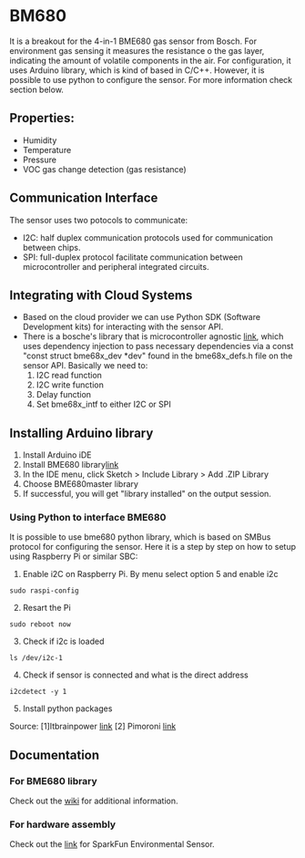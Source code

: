 # BM680

It is a breakout for the 4-in-1 BME680 gas sensor from Bosch. For environment gas sensing it measures the resistance o the gas layer, indicating the amount of volatile components in the air.
For configuration, it uses Arduino library, which is kind of based in C/C++. However, it is possible to use python to configure the sensor. For more information check section below.

## Properties:
- Humidity
- Temperature 
- Pressure
- VOC gas change detection (gas resistance)

## Communication Interface
The sensor uses two potocols to communicate:
- I2C: half duplex communication protocols used for communication between chips. 
- SPI: full-duplex protocol facilitate communication between microcontroller and peripheral integrated circuits. 

## Integrating with Cloud Systems

- Based on the cloud provider we can use Python SDK (Software Development kits) for interacting  with the sensor API. 
- There is a bosche's library that is microcontroller agnostic [link](https://github.com/boschsensortec/BME68x_SensorAPI/tree/master), which uses dependency injection to pass necessary dependencies
via a const "const struct bme68x_dev *dev" found in the bme68x_defs.h file on the sensor API. Basically we need to:
  1. I2C read function
  2. I2C write function
  3. Delay function
  4. Set bme68x_intf to either I2C or SPI

## Installing Arduino library

 1. Install Arduino iDE
 2. Install BME680 library[link](https://github.com/Zanduino/BME680/wiki/Installation)
 3. In the IDE menu, click Sketch > Include Library > Add .ZIP Library
 4. Choose BME680master library
 5. If successful, you will get "library installed" on the output session.  

### Using Python to interface BME680 

It is possible to use bme680 python library, which is based on SMBus protocol for configuring the sensor. Here it is a step by step on how to setup using Raspberry Pi or similar SBC:
1. Enable i2C on Raspberry Pi. By menu select option 5 and enable i2c
```
sudo raspi-config
```
2. Resart the Pi
```
sudo reboot now
```
3. Check if i2c is loaded
```
ls /dev/i2c-1
```
4. Check if sensor is connected and what is the direct address
```
i2cdetect -y 1 
```
5. Install python packages 





Source: 
[1]Itbrainpower [link](https://itbrainpower.net/a-gsm/RaspberryPI-BME680-sensor_howto)
[2] Pimoroni [link](https://learn.pimoroni.com/article/getting-started-with-bme680-breakout)

## Documentation

### For BME680 library

Check out the [wiki](https://github.com/Zanduino/BME680/wiki) for additional information.

### For hardware assembly 

Check out the [link](https://learn.sparkfun.com/tutorials/sparkfun-environmental-sensor-breakout---bme68x-qwiic-hookup-guide#bme680-arduino-library) for SparkFun Environmental Sensor. 
